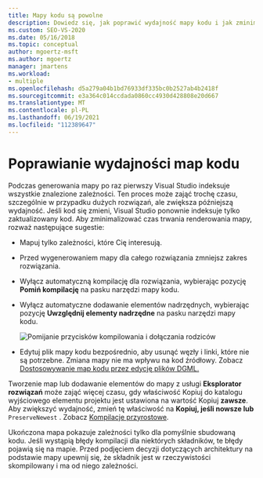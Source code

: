 ```yaml
---
title: Mapy kodu są powolne
description: Dowiedz się, jak poprawić wydajność mapy kodu i jak zminimalizować czas wymagany do zakończenia renderowania.
ms.custom: SEO-VS-2020
ms.date: 05/16/2018
ms.topic: conceptual
author: mgoertz-msft
ms.author: mgoertz
manager: jmartens
ms.workload:
- multiple
ms.openlocfilehash: d5a279a04b1bd76933df335bc0b2527ab4b2418f
ms.sourcegitcommit: e3a364c014ccdada0860cc4930d428808e20d667
ms.translationtype: MT
ms.contentlocale: pl-PL
ms.lasthandoff: 06/19/2021
ms.locfileid: "112389647"
---
```

# <a name="improve-performance-for-code-maps"></a>Poprawianie wydajności map kodu

Podczas generowania mapy po raz pierwszy Visual Studio indeksuje wszystkie znalezione zależności. Ten proces może zająć trochę czasu, szczególnie w przypadku dużych rozwiązań, ale zwiększa późniejszą wydajność. Jeśli kod się zmieni, Visual Studio ponownie indeksuje tylko zaktualizowany kod. Aby zminimalizować czas trwania renderowania mapy, rozważ następujące sugestie:

- Mapuj tylko zależności, które Cię interesują.

- Przed wygenerowaniem mapy dla całego rozwiązania zmniejsz zakres rozwiązania.

- Wyłącz automatyczną kompilację dla rozwiązania, wybierając pozycję **Pomiń kompilację** na pasku narzędzi mapy kodu.

- Wyłącz automatyczne dodawanie elementów nadrzędnych, wybierając pozycję **Uwzględnij elementy nadrzędne** na pasku narzędzi mapy kodu.

   ![Pomijanie przycisków kompilowania i dołączania rodziców](../modeling/media/codemapsfilterskipbuildicons.png)

- Edytuj plik mapy kodu bezpośrednio, aby usunąć węzły i linki, które nie są potrzebne. Zmiana mapy nie ma wpływu na kod źródłowy. Zobacz [Dostosowywanie map kodu przez edycję plików DGML.](../modeling/customize-code-maps-by-editing-the-dgml-files.md)

Tworzenie map lub dodawanie elementów do mapy z usługi **Eksplorator rozwiązań** może zająć więcej  czasu, gdy właściwość Kopiuj do katalogu wyjściowego elementu projektu jest ustawiona na wartość Kopiuj **zawsze**. Aby zwiększyć wydajność, zmień tę właściwość na **Kopiuj, jeśli nowsze lub** `PreserveNewest` . Zobacz [Kompilacje przyrostowe](../msbuild/incremental-builds.md).

Ukończona mapa pokazuje zależności tylko dla pomyślnie sbudowaną kodu. Jeśli wystąpią błędy kompilacji dla niektórych składników, te błędy pojawią się na mapie. Przed podjęciem decyzji dotyczących architektury na podstawie mapy upewnij się, że składnik jest w rzeczywistości skompilowany i ma od niego zależności.
